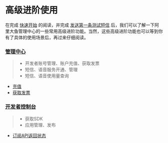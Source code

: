 # 高级进阶使用

在完成 [快速开始](../start/index.md) 的阅读，并完成 [发送第一条测试短信](../start/test-sms.md) 后，我们可以了解一下阿里大鱼管理中心的一些常用高级进阶功能。当然，这些高级进阶功能也可以等到你有了具体的使用场景后，再过来仔细阅读。

### [管理中心](manage-center.md)

> - 开发者账号管理、账户充值、获取发票
> - 短信、语音服务开通、管理
> - 短信、语音使用量查询

- [充值](senior/charge.md)
- [获取发票](senior/invoice.md)

### [开发者控制台](dev-console.md)
> - 获取SDK
> - 应用管理、发布

- [订阅API返回状态](senior/subscribe-interface-status.md)